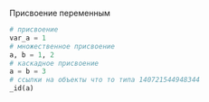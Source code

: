 Присвоение переменным

```python
# присвоение
var_a = 1
# множественное присвоение
a, b = 1, 2
# каскадное присвоение
a = b = 3
# ссылки на объекты что то типа 140721544948344
_id(a)
```

